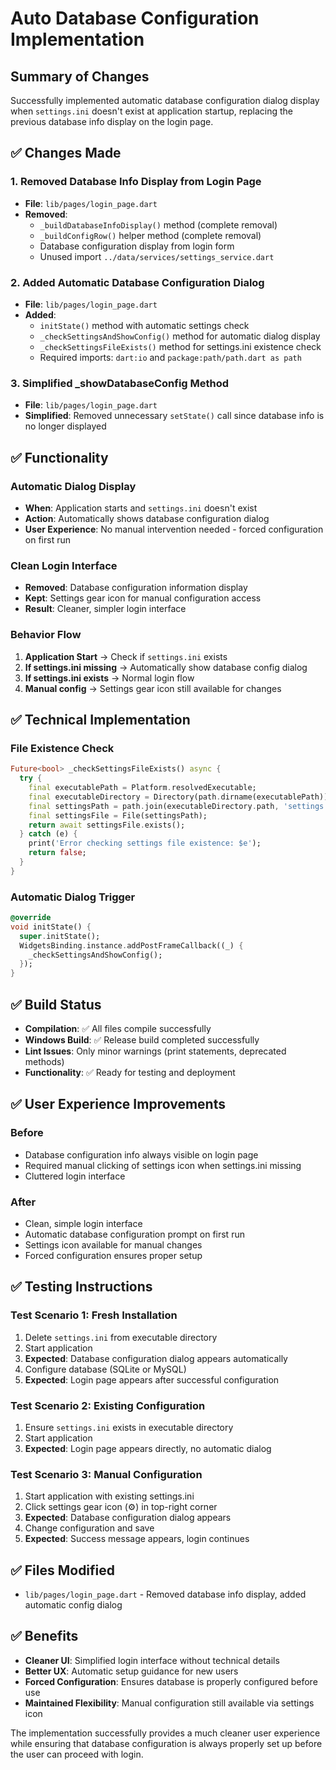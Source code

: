 # Auto Database Configuration Implementation

## Summary of Changes

Successfully implemented automatic database configuration dialog display when `settings.ini` doesn't exist at application startup, replacing the previous database info display on the login page.

## ✅ Changes Made

### 1. Removed Database Info Display from Login Page
- **File**: `lib/pages/login_page.dart`
- **Removed**:
  - `_buildDatabaseInfoDisplay()` method (complete removal)
  - `_buildConfigRow()` helper method (complete removal)
  - Database configuration display from login form
  - Unused import `../data/services/settings_service.dart`

### 2. Added Automatic Database Configuration Dialog
- **File**: `lib/pages/login_page.dart` 
- **Added**:
  - `initState()` method with automatic settings check
  - `_checkSettingsAndShowConfig()` method for automatic dialog display
  - `_checkSettingsFileExists()` method for settings.ini existence check
  - Required imports: `dart:io` and `package:path/path.dart as path`

### 3. Simplified _showDatabaseConfig Method
- **File**: `lib/pages/login_page.dart`
- **Simplified**: Removed unnecessary `setState()` call since database info is no longer displayed

## ✅ Functionality

### Automatic Dialog Display
- **When**: Application starts and `settings.ini` doesn't exist
- **Action**: Automatically shows database configuration dialog
- **User Experience**: No manual intervention needed - forced configuration on first run

### Clean Login Interface
- **Removed**: Database configuration information display
- **Kept**: Settings gear icon for manual configuration access
- **Result**: Cleaner, simpler login interface

### Behavior Flow
1. **Application Start** → Check if `settings.ini` exists
2. **If settings.ini missing** → Automatically show database config dialog
3. **If settings.ini exists** → Normal login flow
4. **Manual config** → Settings gear icon still available for changes

## ✅ Technical Implementation

### File Existence Check
```dart
Future<bool> _checkSettingsFileExists() async {
  try {
    final executablePath = Platform.resolvedExecutable;
    final executableDirectory = Directory(path.dirname(executablePath));
    final settingsPath = path.join(executableDirectory.path, 'settings.ini');
    final settingsFile = File(settingsPath);
    return await settingsFile.exists();
  } catch (e) {
    print('Error checking settings file existence: $e');
    return false;
  }
}
```

### Automatic Dialog Trigger
```dart
@override
void initState() {
  super.initState();
  WidgetsBinding.instance.addPostFrameCallback((_) {
    _checkSettingsAndShowConfig();
  });
}
```

## ✅ Build Status
- **Compilation**: ✅ All files compile successfully
- **Windows Build**: ✅ Release build completed successfully  
- **Lint Issues**: Only minor warnings (print statements, deprecated methods)
- **Functionality**: ✅ Ready for testing and deployment

## ✅ User Experience Improvements

### Before
- Database configuration info always visible on login page
- Required manual clicking of settings icon when settings.ini missing
- Cluttered login interface

### After  
- Clean, simple login interface
- Automatic database configuration prompt on first run
- Settings icon available for manual changes
- Forced configuration ensures proper setup

## ✅ Testing Instructions

### Test Scenario 1: Fresh Installation
1. Delete `settings.ini` from executable directory
2. Start application
3. **Expected**: Database configuration dialog appears automatically
4. Configure database (SQLite or MySQL)
5. **Expected**: Login page appears after successful configuration

### Test Scenario 2: Existing Configuration  
1. Ensure `settings.ini` exists in executable directory
2. Start application
3. **Expected**: Login page appears directly, no automatic dialog

### Test Scenario 3: Manual Configuration
1. Start application with existing settings.ini
2. Click settings gear icon (⚙️) in top-right corner
3. **Expected**: Database configuration dialog appears
4. Change configuration and save
5. **Expected**: Success message appears, login continues

## ✅ Files Modified
- `lib/pages/login_page.dart` - Removed database info display, added automatic config dialog

## ✅ Benefits
- **Cleaner UI**: Simplified login interface without technical details
- **Better UX**: Automatic setup guidance for new users
- **Forced Configuration**: Ensures database is properly configured before use
- **Maintained Flexibility**: Manual configuration still available via settings icon

The implementation successfully provides a much cleaner user experience while ensuring that database configuration is always properly set up before the user can proceed with login.